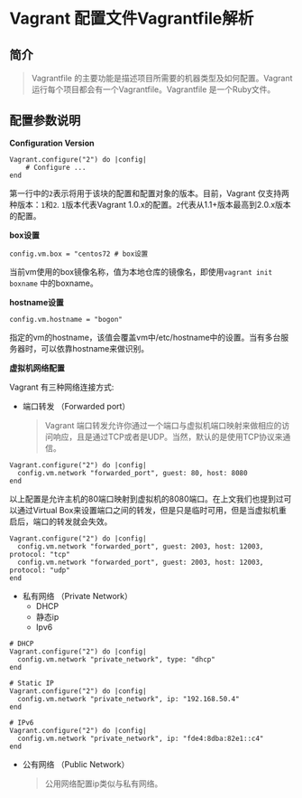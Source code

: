 # Vagrant 配置文件Vagrantfile解析 

## 简介
> Vagrantfile 的主要功能是描述项目所需要的机器类型及如何配置。Vagrant 运行每个项目都会有一个Vagrantfile。Vagrantfile 是一个Ruby文件。

## 配置参数说明 

**Configuration Version**

```
Vagrant.configure("2") do |config|
	# Configure ...
end
```

第一行中的`2`表示将用于该块的配置和配置对象的版本。目前，Vagrant 仅支持两种版本：`1`和`2`. `1`版本代表Vagrant 1.0.x的配置。`2`代表从1.1+版本最高到2.0.x版本的配置。

**box设置**
```
config.vm.box = "centos72 # box设置
```
当前vm使用的box镜像名称，值为本地仓库的镜像名，即使用`vagrant init boxname` 中的boxname。

**hostname设置**

```
config.vm.hostname = "bogon"
```
指定的vm的hostname，该值会覆盖vm中/etc/hostname中的设置。当有多台服务器时，可以依靠hostname来做识别。

**虚拟机网络配置**

Vagrant 有三种网络连接方式:

- 端口转发 （Forwarded port）
	
	> Vagrant 端口转发允许你通过一个端口与虚拟机端口映射来做相应的访问响应，且是通过TCP或者是UDP。当然，默认的是使用TCP协议来通信。

```
Vagrant.configure("2") do |config|
  config.vm.network "forwarded_port", guest: 80, host: 8080
end
```

以上配置是允许主机的80端口映射到虚拟机的8080端口。在上文我们也提到过可以通过Virtual Box来设置端口之间的转发，但是只是临时可用，但是当虚拟机重启后，端口的转发就会失效。

```
Vagrant.configure("2") do |config|
  config.vm.network "forwarded_port", guest: 2003, host: 12003, protocol: "tcp"
  config.vm.network "forwarded_port", guest: 2003, host: 12003, protocol: "udp"
end
```

- 私有网络 （Private Network）
	- DHCP
	- 静态ip
	- Ipv6

```
# DHCP
Vagrant.configure("2") do |config|
  config.vm.network "private_network", type: "dhcp"
end

# Static IP
Vagrant.configure("2") do |config|
  config.vm.network "private_network", ip: "192.168.50.4"
end

# IPv6
Vagrant.configure("2") do |config|
  config.vm.network "private_network", ip: "fde4:8dba:82e1::c4"
end
```	

- 公有网络 （Public Network）

	> 公用网络配置ip类似与私有网络。
